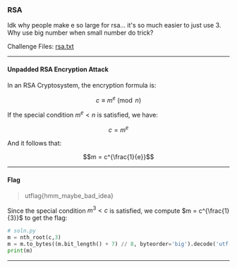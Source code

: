 ### RSA
Idk why people make e so large for rsa... it's so much easier to just use 3. Why use big number when small number do trick?

Challenge Files: [rsa.txt](rsa.txt)

---

#### Unpadded RSA Encryption Attack
In an RSA Cryptosystem, the encryption formula is:

```math
c \equiv m^{e} \pmod{n}
```

If the special condition $m^{e} < n$ is satisfied, we have:

```math
c = m^{e}
```

And it follows that:

```math
m = c^{\frac{1}{e}}
```

---

#### Flag
> utflag{hmm_maybe_bad_idea}


Since the special condition $m^{3} < c$ is satisfied, we compute $m = c^{\frac{1}{3}}$ to get the flag:

```python
# soln.py
m = nth_root(c,3)
m = m.to_bytes((m.bit_length() + 7) // 8, byteorder='big').decode('utf-8')
print(m)
```

---